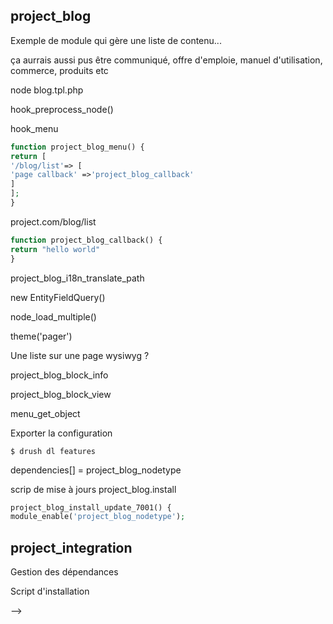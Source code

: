 
## project_blog
Exemple de module qui gère une liste de contenu... 
 
ça aurrais aussi pus être communiqué, offre d'emploie,
manuel d'utilisation, commerce, produits etc

node blog.tpl.php

hook_preprocess_node()

hook_menu
```php
function project_blog_menu() {
return [
'/blog/list'=> [
'page callback' =>'project_blog_callback'
]
];
}
```

project.com/blog/list

```php
function project_blog_callback() {
return "hello world"
}
```

project_blog_i18n_translate_path

new EntityFieldQuery()

node_load_multiple()

theme('pager')

Une liste sur une page wysiwyg ?

project_blog_block_info 

project_blog_block_view

menu_get_object

Exporter la configuration 

``` console
$ drush dl features
```
dependencies[] = project_blog_nodetype

scrip de mise à jours
project_blog.install

```php
project_blog_install_update_7001() {
module_enable('project_blog_nodetype');
```

## project_integration 

Gestion des dépendances

Script d'installation


-->
